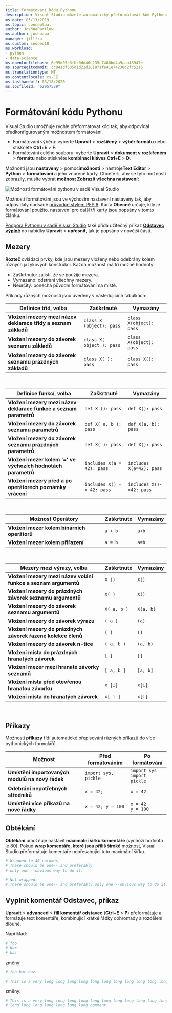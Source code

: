 ```yaml
---
title: Formátování kódu Pythonu
description: Visual Studio můžete automaticky přeformátovat kód Pythonu, včetně mezery, příkazy, obtékání a komentáře.
ms.date: 03/13/2019
ms.topic: conceptual
author: JoshuaPartlow
ms.author: joshuapa
manager: jillfra
ms.custom: seodec18
ms.workload:
- python
- data-science
ms.openlocfilehash: 6e95d05c3fbc0dd46d235c7480bd4a9caa48947e
ms.sourcegitcommit: cc841df335d1d22d281871fe41e74238d2fc52a6
ms.translationtype: MT
ms.contentlocale: cs-CZ
ms.lasthandoff: 03/18/2020
ms.locfileid: "62957529"
---
```

# <a name="format-python-code"></a>Formátování kódu Pythonu

Visual Studio umožňuje rychle přeformátovat kód tak, aby odpovídal předkonfigurovaným možnostem formátování.

- Formátování výběru: vyberte **Upravit** > **rozšířený** > **výběr formátu** nebo stiskněte **Ctrl**+**E** > **F**.
- Formátování celého souboru: vyberte **Upravit** > **dokument v rozšířeném** > **formátu** nebo stiskněte **kombinaci kláves Ctrl**+**E** > **D**.

Možnosti jsou **nastaveny** > pomocí**možnosti** > nástroje**Text Editor** > **Python** > **formátování** a jeho vnořené karty. Chcete-li, aby se tyto možnosti zobrazily, musíte vybrat **možnost Zobrazit všechna nastavení:**

![Možnosti formátování pythonu v sadě Visual Studio](media/options-editor-formatting.png)

Možnosti formátování jsou ve výchozím nastavení nastaveny tak, aby odpovídaly nadsadě [průvodce stylem PEP 8](https://www.python.org/dev/peps/pep-0008/). Karta **Obecné** určuje, kdy je formátování použito. nastavení pro další tři karty jsou popsány v tomto článku.

[Podpora Pythonu v sadě Visual Studio](installing-python-support-in-visual-studio.md) také přidá užitečný příkaz [**Odstavec výplně**](#fill-comment-paragraph-command) do nabídky **Upravit** > **upřesnit,** jak je popsáno v novější části.

## <a name="spacing"></a>Mezery

**Rozteč** ovládací prvky, kde jsou mezery vloženy nebo odebrány kolem různých jazykových konstrukcí. Každá možnost má tři možné hodnoty:

- Zaškrtnuto: zajistí, že se použije mezera.
- Vymazáno: odstraní všechny mezery.
- Neurčitý: ponechá původní formátování na místě.

Příklady různých možností jsou uvedeny v následujících tabulkách:

| Definice tříd, volba | Zaškrtnuté | Vymazány |
| --- | --- | --- |
| **Vložení mezery mezi název deklarace třídy a seznam základů** | `class X (object): pass` | `class X(object): pass` |
| **Vložení mezery do závorek seznamu základů** | `class X( object ): pass` | `class X(object): pass` |
| **Vložení mezery do závorek seznamu prázdných základů** | `class X( ): pass` | `class X(): pass` |

<br/>

| Definice funkcí, volba | Zaškrtnuté | Vymazány |
| --- | --- | --- |
| **Vložení mezery mezi název deklarace funkce a seznam parametrů** | `def X (): pass` | `def X(): pass` |
| **Vložení mezery do závorek seznamu parametrů** | `def X( a, b ): pass` | `def X(a, b): pass` |
| **Vložení mezery do závorek seznamu prázdných parametrů** | `def X( ): pass` | `def X(): pass` |
| **Vložení mezer kolem '=' ve výchozích hodnotách parametrů** | `includes X(a = 42): pass` | `includes X(a=42): pass` |
| **Vložení mezery před a po operátorech poznámky vrácení** | `includes X() -> 42: pass` | `includes X()->42: pass` |

<br/>

| Možnost Operátory | Zaškrtnuté | Vymazány |
| --- | --- | --- |
| **Vložení mezer kolem binárních operátorů** | `a + b` | `a+b` |
| **Vložení mezer kolem přiřazení** | `a = b` | `a=b` |

<br/>

| Mezery mezi výrazy, volba | Zaškrtnuté | Vymazány |
| --- | --- | --- |
| **Vložení mezery mezi název volání funkce a seznam argumentů** | `X ()` | `X()` |
| **Vložení mezery do prázdných závorek seznamu argumentů** | `X( )` | `X()` |
| **Vložení mezery do závorek seznamu argumentů** | `X( a, b )` | `X(a, b)` |
| **Vložení mezery do závorek výrazu** | `( a )` | `(a)` |
| **Vložení mezery do prázdných závorek řazené kolekce členů** | `( )` | `()` |
| **Vložení mezery do závorek n-tice** | `( a, b )` | `(a, b)` |
| **Vložení místa do prázdných hranatých závorek** | `[ ]` | `[]` |
| **Vložení mezer mezi hranaté závorky seznamů** | `[ a, b ]` | `[a, b]` |
| **Vložení místa před otevřenou hranatou závorku** | `x [i]` | `x[i]` |
| **Vložení místa do hranatých závorek** | `x[ i ]` | `x[i]` |

<br/>

## <a name="statements"></a>Příkazy

Možnosti **příkazy** řídí automatické přepisování různých příkazů do více pythonických formulářů.

| Možnost | Před formátováním | Po formátování |
| --- | --- | --- |
| **Umístění importovaných modulů na nový řádek** | `import sys, pickle` | `import sys`<br/>`import pickle` |
| **Odebrání nepotřebných středníků** | `x = 42;` | `x = 42` |
| **Umístění více příkazů na nové řádky** | `x = 42; y = 100` | `x = 42`<br/>`y = 100` |

## <a name="wrapping"></a>Obtékání

**Obtékání** umožňuje nastavit **maximální šířku komentáře** (výchozí hodnota je 80). Pokud **wrap komentáře, které jsou příliš široké** možnost, Visual Studio přeformátuje komentáře nepřesahující tuto maximální šířku.

```python
# Wrapped to 40 columns
# There should be one-- and preferably
# only one --obvious way to do it.
```

```python
# Not-wrapped:
# There should be one-- and preferably only one --obvious way to do it.
```

## <a name="fill-comment-paragraph-command"></a>Vyplnit komentář Odstavec, příkaz

**Upravit** > **advanced** > **fill komentář odstavec** (**Ctrl**+**E** > **P**) přeformátuje a formátuje text komentáře, kombinující krátké řádky dohromady a rozdělení dlouhé.

Například:

```python
# foo
# bar
# baz
```

změny:

```python
# foo bar baz
```

```python
# This is a very long long long long long long long long long long long long long long long long long long long comment
```

změny:

```python
# This is a very long long long long long long long long long long long long
# long long long long long long long comment
```
